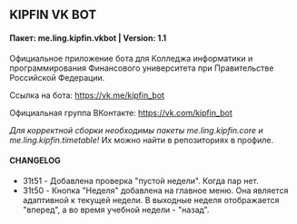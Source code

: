 ## KIPFIN VK BOT
#### Пакет: me.ling.kipfin.vkbot | Version: 1.1

Официальное приложение бота для Колледжа информатики и программирования Финансового университета при Правительстве Российской Федерации.

Ссылка на бота: https://vk.me/kipfin_bot

Официальная группа ВКонтакте: https://vk.com/kipfin_bot

_Для корректной сборки необходимы пакеты me.ling.kipfin.core и me.ling.kipfin.timetable!_ Их можно найти в репозиториях в профиле.

#### CHANGELOG

- 31t51 - Добавлена проверка "пустой недели". Когда пар нет.
- 31t50 - Кнопка "Неделя" добавлена на главное меню. Она является адаптивной к текущей недели. В выходные неделя отображается "вперед", а во время учебной недели - "назад".
